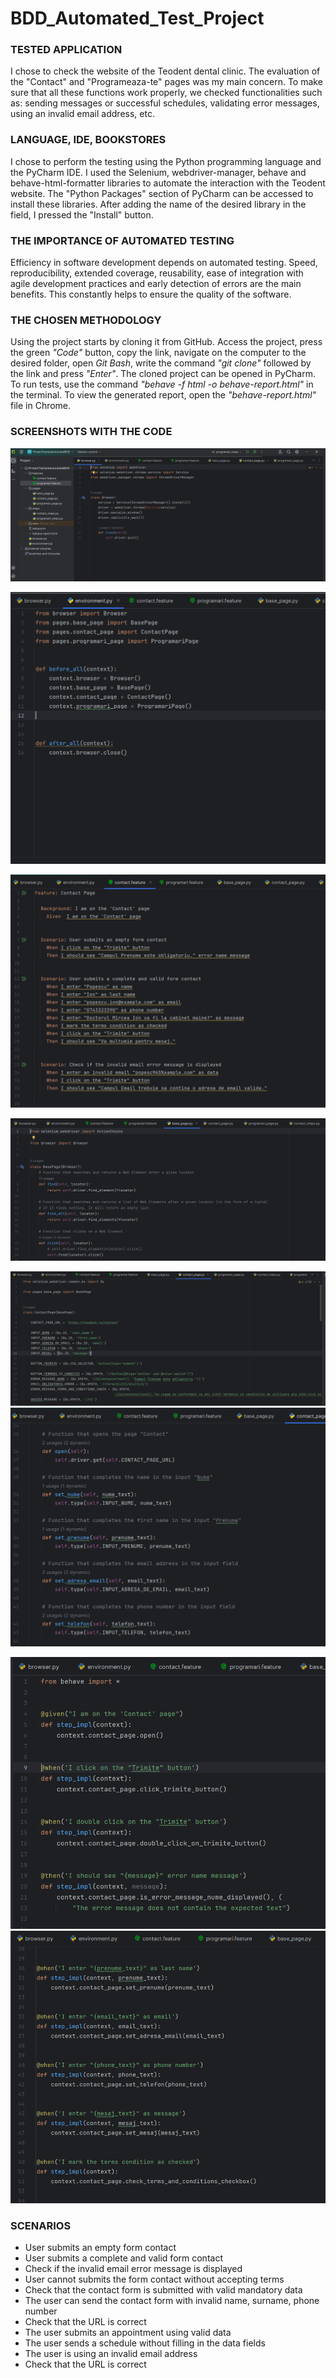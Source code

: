 # BDD_Automated_Test_Project

### TESTED APPLICATION
I chose to check the website of the Teodent dental clinic. The evaluation of the "Contact" and "Programeaza-te" pages was my main concern. To make sure that all these functions work properly, we checked functionalities such as: sending messages or successful schedules, validating error messages, using an invalid email address, etc.

### LANGUAGE, IDE, BOOKSTORES
I chose to perform the testing using the Python programming language and the PyCharm IDE. I used the Selenium, webdriver-manager, behave and behave-html-formatter libraries to automate the interaction with the Teodent website. The "Python Packages" section of PyCharm can be accessed to install these libraries. After adding the name of the desired library in the field, I pressed the "Install" button.

### THE IMPORTANCE OF AUTOMATED TESTING
Efficiency in software development depends on automated testing. Speed, reproducibility, extended coverage, reusability, ease of integration with agile development practices and early detection of errors are the main benefits. This constantly helps to ensure the quality of the software.

### THE CHOSEN METHODOLOGY
Using the project starts by cloning it from GitHub. Access the project, press the green *"Code"* button, copy the link, navigate on the computer to the desired folder, open *Git Bash*, write the command *"git clone"* followed by the link and press *"Enter"*. The cloned project can be opened in PyCharm. To run tests, use the command *"behave -f html -o behave-report.html"* in the terminal. To view the generated report, open the *"behave-report.html"* file in Chrome.

### SCREENSHOTS WITH THE CODE
![browser](imagini_screen/browser_page.PNG)

![environment](imagini_screen/environment_page.PNG)

![contact.feature](imagini_screen/contact.feature1.PNG)

![base_page](imagini_screen/base_page1.PNG)

![contact_page](imagini_screen/contact_page1.PNG)
![contact_page2](imagini_screen/contact_page2.PNG)

![contact_steps1](imagini_screen/contact_steps1.PNG)
![contact_steps](imagini_screen/contact_steps2.PNG)

### SCENARIOS
* User submits an empty form contact
* User submits a complete and valid form contact
* Check if the invalid email error message is displayed
* User cannot submits the form contact without accepting terms
* Check that the contact form is submitted with valid mandatory data
* The user can send the contact form with invalid name, surname, phone number
* Check that the URL is correct
* The user submits an appointment using valid data
* The user sends a schedule without filling in the data fields
* The user is using an invalid email address
* Check that the URL is correct

